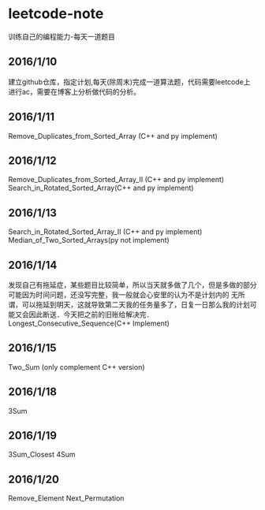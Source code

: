 # leetcode-note
训练自己的编程能力-每天一道题目
## 2016/1/10
建立github仓库，指定计划,每天(除周末)完成一道算法题，代码需要leetcode上进行ac，需要在博客上分析做代码的分析。

## 2016/1/11
Remove_Duplicates_from_Sorted_Array (C++ and py implement)

## 2016/1/12
Remove_Duplicates_from_Sorted_Array_II (C++ and py implement)
Search_in_Rotated_Sorted_Array(C++ and py implement)

## 2016/1/13
Search_in_Rotated_Sorted_Array_II (C++ and py implement)
Median_of_Two_Sorted_Arrays(py not implement)

## 2016/1/14 
发现自己有拖延症，某些题目比较简单，所以当天就多做了几个，但是多做的部分可能因为时间问题，还没写完整，我一般就会心安里的认为不是计划内的
无所谓，可以拖延到明天，这就导致第二天我的任务量多了，日复一日那么我的计划可能又会因此断送．今天把之前的旧账给解决完．
Longest_Consecutive_Sequence(C++ Implement)

## 2016/1/15
Two_Sum (only complement C++ version)

## 2016/1/18
3Sum

## 2016/1/19
3Sum_Closest
4Sum

## 2016/1/20
Remove_Element
Next_Permutation

